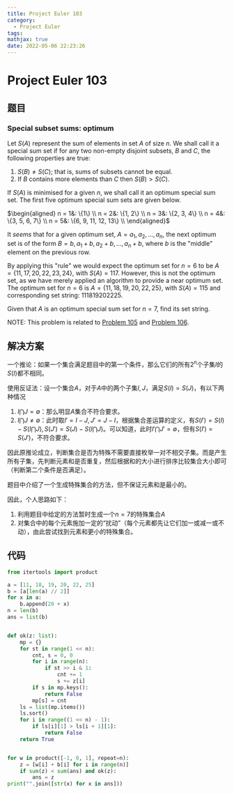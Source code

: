 ```yaml
---
title: Project Euler 103
category:
  - Project Euler
tags:
mathjax: true
date: 2022-05-06 22:23:26
---
```


<escape><!-- more --></escape>

# Project Euler 103

## 题目

### Special subset sums: optimum

Let $S(A)$ represent the sum of elements in set $A$ of size $n$. We shall call it a special sum set if for any two non-empty disjoint subsets, $B$ and $C$, the following properties are true:

1. $S(B) \neq S(C)$; that is, sums of subsets cannot be equal.
2. If $B$ contains more elements than $C$ then $S(B) > S(C)$.

If $S(A)$ is minimised for a given $n$, we shall call it an optimum special sum set. The first five optimum special sum sets are given below.

$\begin{aligned}
n = 1&: \{1\} \\
n = 2&: \{1, 2\} \\
n = 3&: \{2, 3, 4\} \\
n = 4&: \{3, 5, 6, 7\} \\
n = 5&: \{6, 9, 11, 12, 13\} \\
\end{aligned}$

It *seems* that for a given optimum set, $A = {a_1, a_2, \dots , a_n}$, the next optimum set is of the form  $B = {b, a_1+b, a_2+b, \dots ,a_n+b}$, where $b$ is the "middle" element on the previous row.

By applying this "rule" we would expect the optimum set for $n=6$ to be $A = \{11, 17, 20, 22, 23, 24\}$, with $S(A) = 117$. However, this is not the optimum set, as we have merely applied an algorithm to provide a near optimum set. The optimum set for $n=6$ is $A = \{11, 18, 19, 20, 22, 25\}$, with $S(A) = 115$ and corresponding set string: $111819202225$.

Given that $A$ is an optimum special sum set for $n=7$, find its set string.

NOTE: This problem is related to <a href="problem=105">Problem 105</a> and <a href="problem=106">Problem 106</a>.

## 解决方案

一个推论：如果一个集合满足题目中的第一个条件，那么它们的所有$2^n$个子集$I$的$S(I)$都不相同。

使用反证法：设一个集合$A$，对于$A$中的两个子集$I,J$，满足$S(I)=S(J)$，有以下两种情况

1. $I \bigcap J = \emptyset$：那么明显$A$集合不符合要求。
2. $I \bigcap J \neq \emptyset$：此时取$I'=I-J,J'=J-I$，根据集合差运算的定义，有$S(I')=S(I)-S(I \bigcap J),S(J')=S(J)-S(I \bigcap J)$。可以知道，此时$I' \bigcap J' = \emptyset$，但有$S(I')=S(J')$，不符合要求。

因此原推论成立，判断集合是否为特殊不需要直接枚举一对不相交子集。而是产生所有子集，先判断元素和是否重复，然后根据和的大小进行排序比较集合大小即可（判断第二个条件是否满足）。

题目中介绍了一个生成特殊集合的方法，但不保证元素和是最小的。

因此，个人思路如下：

1. 利用题目中给定的方法暂时生成一个$n=7$的特殊集合$A$
2. 对集合中的每个元素施加一定的“扰动”（每个元素都先让它们加一或减一或不动），由此尝试找到元素和更小的特殊集合。

## 代码

```py
from itertools import product

a = [11, 18, 19, 20, 22, 25]
b = [a[len(a) // 2]]
for x in a:
    b.append(20 + x)
n = len(b)
ans = list(b)


def ok(z: list):
    mp = {}
    for st in range(1 << n):
        cnt, s = 0, 0
        for i in range(n):
            if st >> i & 1:
                cnt += 1
                s += z[i]
        if s in mp.keys():
            return False
        mp[s] = cnt
    ls = list(mp.items())
    ls.sort()
    for i in range((1 << n) - 1):
        if ls[i][1] > ls[i + 1][1]:
            return False
    return True


for w in product([-1, 0, 1], repeat=n):
    z = [w[i] + b[i] for i in range(n)]
    if sum(z) < sum(ans) and ok(z):
        ans = z
print("".join([str(x) for x in ans]))

```
